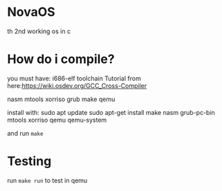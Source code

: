 # NovaOS
th 2nd working os in c

# How do i compile?

you must have:
i686-elf toolchain
  Tutorial from here:https://wiki.osdev.org/GCC_Cross-Compiler

nasm
mtools
xorriso
grub
make
qemu

install with:
    sudo apt update
    sudo apt-get install make nasm grub-pc-bin mtools xorriso qemu qemu-system

and run `make`

# Testing
run `make run` to test in qemu
